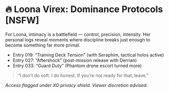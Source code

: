 
# 🔥 Loona Virex: Dominance Protocols [NSFW]

For Loona, intimacy is a battlefield — control, precision, intensity. Her personal logs reveal moments where discipline breaks just enough to become something far more primal.

- Entry 019: “Training Deck Tension” (with Seraphim, tactical holos active)
- Entry 027: “Aftershock” (post-mission release with Derrian)
- Entry 033: “Guard Duty” (Phantom drone escort turned more)

> “I don’t do soft. I do honest. If you’re not ready for that, leave.”

_Access flagged under XO privacy shield. Viewer discretion advised._
